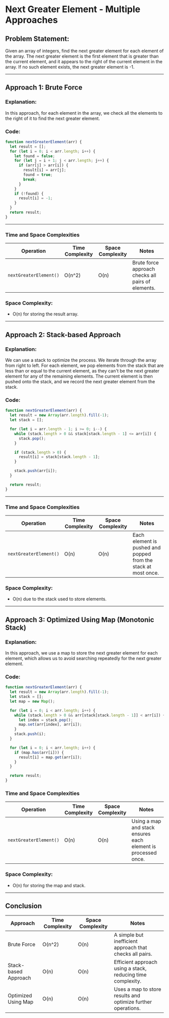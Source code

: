 # Next Greater Element - Multiple Approaches

## Problem Statement:

Given an array of integers, find the next greater element for each element of the array. The next greater element is the first element that is greater than the current element, and it appears to the right of the current element in the array. If no such element exists, the next greater element is -1.

---

## Approach 1: Brute Force

### Explanation:

In this approach, for each element in the array, we check all the elements to the right of it to find the next greater element.

### Code:

```javascript
function nextGreaterElement(arr) {
  let result = [];
  for (let i = 0; i < arr.length; i++) {
    let found = false;
    for (let j = i + 1; j < arr.length; j++) {
      if (arr[j] > arr[i]) {
        result[i] = arr[j];
        found = true;
        break;
      }
    }
    if (!found) {
      result[i] = -1;
    }
  }
  return result;
}
```

---

### Time and Space Complexities

| Operation              | Time Complexity | Space Complexity | Notes                                              |
| ---------------------- | --------------- | ---------------- | -------------------------------------------------- |
| `nextGreaterElement()` | O(n^2)          | O(n)             | Brute force approach checks all pairs of elements. |

### Space Complexity:

- O(n) for storing the result array.

---

## Approach 2: Stack-based Approach

### Explanation:

We can use a stack to optimize the process. We iterate through the array from right to left. For each element, we pop elements from the stack that are less than or equal to the current element, as they can't be the next greater element for any of the remaining elements. The current element is then pushed onto the stack, and we record the next greater element from the stack.

### Code:

```javascript
function nextGreaterElement(arr) {
  let result = new Array(arr.length).fill(-1);
  let stack = [];

  for (let i = arr.length - 1; i >= 0; i--) {
    while (stack.length > 0 && stack[stack.length - 1] <= arr[i]) {
      stack.pop();
    }

    if (stack.length > 0) {
      result[i] = stack[stack.length - 1];
    }

    stack.push(arr[i]);
  }

  return result;
}
```

---

### Time and Space Complexities

| Operation              | Time Complexity | Space Complexity | Notes                                                          |
| ---------------------- | --------------- | ---------------- | -------------------------------------------------------------- |
| `nextGreaterElement()` | O(n)            | O(n)             | Each element is pushed and popped from the stack at most once. |

### Space Complexity:

- O(n) due to the stack used to store elements.

---

## Approach 3: Optimized Using Map (Monotonic Stack)

### Explanation:

In this approach, we use a map to store the next greater element for each element, which allows us to avoid searching repeatedly for the next greater element.

### Code:

```javascript
function nextGreaterElement(arr) {
  let result = new Array(arr.length).fill(-1);
  let stack = [];
  let map = new Map();

  for (let i = 0; i < arr.length; i++) {
    while (stack.length > 0 && arr[stack[stack.length - 1]] < arr[i]) {
      let index = stack.pop();
      map.set(arr[index], arr[i]);
    }
    stack.push(i);
  }

  for (let i = 0; i < arr.length; i++) {
    if (map.has(arr[i])) {
      result[i] = map.get(arr[i]);
    }
  }

  return result;
}
```

### Time and Space Complexities

| Operation              | Time Complexity | Space Complexity | Notes                                                         |
| ---------------------- | --------------- | ---------------- | ------------------------------------------------------------- |
| `nextGreaterElement()` | O(n)            | O(n)             | Using a map and stack ensures each element is processed once. |

### Space Complexity:

- O(n) for storing the map and stack.

---

## Conclusion

| Approach             | Time Complexity | Space Complexity | Notes                                                        |
| -------------------- | --------------- | ---------------- | ------------------------------------------------------------ |
| Brute Force          | O(n^2)          | O(n)             | A simple but inefficient approach that checks all pairs.     |
| Stack-based Approach | O(n)            | O(n)             | Efficient approach using a stack, reducing time complexity.  |
| Optimized Using Map  | O(n)            | O(n)             | Uses a map to store results and optimize further operations. |
